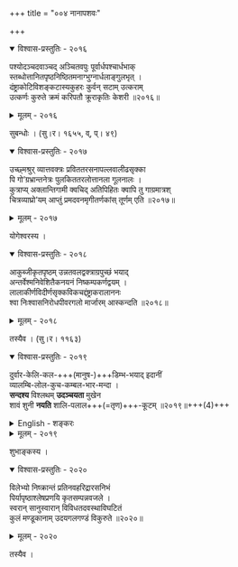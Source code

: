 +++
title = "००४ नानापशवः"

+++



<details open><summary>विश्वास-प्रस्तुतिः - २०१६</summary>

पश्योदञ्चदवाञ्चद् अञ्चितवपुः पूर्वार्धपश्चार्धभाक्  
स्तब्धोत्तानितपृष्ठनिष्ठितमनाग्भुग्नार्धलाङ्गुलभृत् ।  
दंष्ट्राकोटिविशङ्कटास्यकुहरः कुर्वन् सटाम् उत्कराम्  
उत्कर्णः कुरुते क्रमं करिपतौ क्रूराकृतिः केशरी ॥२०१६॥
</details>

<details><summary>मूलम् - २०१६</summary>

पश्योदञ्चदवाञ्चद् अञ्चितवपुः पूर्वार्धपश्चार्धभाक्  
स्तब्धोत्तानितपृष्ठनिष्ठितमनाग्भुग्नार्धलाङ्गुलभृत् ।  
दंष्ट्राकोटिविशङ्कटास्यकुहरः कुर्वन् सटाम् उत्कराम्  
उत्कर्णः कुरुते क्रमं करिपतौ क्रूराकृतिः केशरी ॥२०१६॥
</details>


सुबन्धोः । (सु।र। १६५५, व्, प्। ४९)  



<details open><summary>विश्वास-प्रस्तुतिः - २०१७</summary>

उच्छ्मश्रुर् व्यात्तवक्त्रः प्रविततरसनापल्लवालीढसृक्का  
पि गो’ग्रभ्रान्तनेत्रः पुलकिततरलोत्तानला गूलनालः ।  
कुत्राप्य् अक्लान्तिगामी क्वचिद् अतिपिहितः क्वापि तु गाग्रमात्रश्  
चित्रव्याघ्रो’यम् आप्तुं प्रमदवनमृगीतर्णकांस् तूर्णम् एति ॥२०१७॥
</details>

<details><summary>मूलम् - २०१७</summary>

उच्छ्मश्रुर् व्यात्तवक्त्रः प्रविततरसनापल्लवालीढसृक्का  
पि गो’ग्रभ्रान्तनेत्रः पुलकिततरलोत्तानला गूलनालः ।  
कुत्राप्य् अक्लान्तिगामी क्वचिद् अतिपिहितः क्वापि तु गाग्रमात्रश्  
चित्रव्याघ्रो’यम् आप्तुं प्रमदवनमृगीतर्णकांस् तूर्णम् एति ॥२०१७॥
</details>


योगेश्वरस्य ।  



<details open><summary>विश्वास-प्रस्तुतिः - २०१८</summary>

आकुब्जीकृतपृष्ठम् उन्नतवलद्वक्त्राग्रपुच्छं भयाद्   
अन्तर्वेश्मनिवेशितैकनयनं निष्कम्पकर्णद्वयम् ।  
लालाकीर्णविदीर्णसृक्कविकचद्दंष्ट्राकरालाननः   
श्वा निःश्वासनिरोधपीवरगलो मार्जारम् आस्कन्दति ॥२०१८॥
</details>

<details><summary>मूलम् - २०१८</summary>

आकुब्जीकृतपृष्ठम् उन्नतवलद्वक्त्राग्रपुच्छं भयाद्   
अन्तर्वेश्मनिवेशितैकनयनं निष्कम्पकर्णद्वयम् ।  
लालाकीर्णविदीर्णसृक्कविकचद्दंष्ट्राकरालाननः   
श्वा निःश्वासनिरोधपीवरगलो मार्जारम् आस्कन्दति ॥२०१८॥
</details>


तस्यैव । (सु।र। ११६३)  



<details open><summary>विश्वास-प्रस्तुतिः - २०१९</summary>

दुर्वार-केलि-कल-+++(मानुष-)+++डिम्भ-भयाद् इदानीं  
व्यालम्बि-लोल-कुच-कम्बल-भार-मन्दा ।  
**सन्दश्य** विश्लथम् **उदञ्चयता** मुखेन   
शावं शुनी **नयति** शालि-पलाल+++(=तृण)+++-कूटम् ॥२०१९॥+++(4)+++
</details>

<details><summary>English - शङ्करः</summary>

Afraid of the naughty, unstoppable child, the bitch - her gait slowed down by the weight of a loosely hanging row of breasts - gently grabs the puppy with her mouth and carries it to a heap of straw.
</details>


<details><summary>मूलम् - २०१९</summary>

दुर्वारकेलिकलडिम्भभयाद् इदानीं  
व्यालम्बिलोलकुचकम्बलभारमन्दा ।  
सन्दश्य विश्लथम् उदञ्चयता मुखेन   
शावं शुनी नयति शालिपलालकूटम् ॥२०१९॥
</details>


शुभाङ्कस्य ।  



<details open><summary>विश्वास-प्रस्तुतिः - २०२०</summary>

विलेभ्यो निष्क्रान्तं प्रतिनवहरिद्रारसनिभं  
पिर्यापृष्ठाश्लेषप्रणयि कृतसम्पन्नवजले ।  
स्वरान् सानुस्वारान् विविधतदवस्थाविघटितं  
कुलं मण्डूकानाम् उदयगलगण्डं विकुरुते ॥२०२०॥
</details>

<details><summary>मूलम् - २०२०</summary>

विलेभ्यो निष्क्रान्तं प्रतिनवहरिद्रारसनिभं  
पिर्यापृष्ठाश्लेषप्रणयि कृतसम्पन्नवजले ।  
स्वरान् सानुस्वारान् विविधतदवस्थाविघटितं  
कुलं मण्डूकानाम् उदयगलगण्डं विकुरुते ॥२०२०॥
</details>


तस्यैव ।  